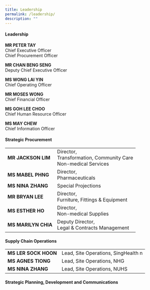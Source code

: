 ```yaml
---
title: Leadership
permalink: /leadership/
description: ""
---
```

#### Leadership

**MR PETER TAY**  
Chief Executive Officer  
Chief Procurement Officer

**MR CHAN BENG SENG**  
Deputy Chief Executive Officer

**MS WONG LAI YIN**  
Chief Operating Officer

**MR MOSES WONG**  
Chief Financial Officer

**MS GOH LEE CHOO**  
Chief Human Resource Officer

**MS MAY CHEW**  
Chief Information Officer


#### Strategic Procurement

<table style="width:100%">
  <tbody><tr>
  </tr>
  <tr>
		<td><b>MR JACKSON LIM</b></td>
		<td>Director, <br>Transformation, Community Care<br> Non-medical Services</td>
  </tr>
  <tr>
    <td><b>MS MABEL PHNG</b></td>
    <td>Director,  
<br>Pharmaceuticals</td>
  </tr>
  <tr>
    <td><b>MS NINA ZHANG</b></td>
    <td>Special Projections</td>
  </tr>
			<tr>
    <td><b>MR BRYAN LEE</b></td>
    <td>Director, <br>Furniture,  
Fittings &amp; Equipment</td>
  </tr>
			<tr>
    <td><b>MS ESTHER HO</b></td>
    <td>Director, <br>Non-medical Supplies  </td>
  </tr>
			<tr>
    <td><b>MS MARILYN CHIA</b></td>
    <td>Deputy Director, 
<br>Legal &amp; Contracts Management</td>
  </tr>
</tbody></table>



#### Supply Chain Operations

<table style="width:100%">
  <tbody><tr>
	
  </tr>
  <tr>
		<td><b>MS LER SOCK HOON</b></td>
    <td>Lead, Site Operations, 
			SingHealth n</td>
  </tr>
  <tr>
    <td><b>MS AGNES TIONG<b></b></b></td>
    <td>Lead, Site Operations, 
		NHG</td>
  </tr>
  <tr>
    <td><b>MS NINA ZHANG<b></b></b></td>
    <td>Lead, Site Operations, 
		NUHS</td>
  </tr>
</tbody></table>









#### Strategic Planning, Development and Communications
